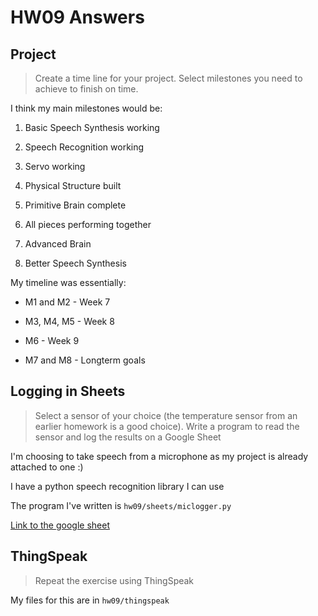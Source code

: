 # HW09 Answers

## Project

> Create a time line for your project. Select milestones you need to achieve to finish on time.

I think my main milestones would be:

1. Basic Speech Synthesis working

2. Speech Recognition working

3. Servo working

4. Physical Structure built

5. Primitive Brain complete

6. All pieces performing together

7. Advanced Brain

8. Better Speech Synthesis

My timeline was essentially:

- M1 and M2 - Week 7

- M3, M4, M5 - Week 8

- M6 - Week 9

- M7 and M8 - Longterm goals

## Logging in Sheets

> Select a sensor of your choice (the temperature sensor from an earlier homework is a good choice). Write a program to read the sensor and log the results on a Google Sheet

I'm choosing to take speech from a microphone as my project is already attached to one :)

I have a python speech recognition library I can use

The program I've written is `hw09/sheets/miclogger.py`

[Link to the google sheet](https://docs.google.com/spreadsheets/d/1kBSJDmjRba7FHl_Y5KjrU7RE55wsCS9AJkZoBocIjUE/edit?usp=sharing)

## ThingSpeak

> Repeat the exercise using ThingSpeak

My files for this are in `hw09/thingspeak`
